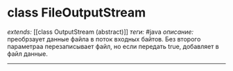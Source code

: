 # class FileOutputStream
*extends:* [[class OutputStream (abstract)]]
*теги:* #java
*описание:* преобрзаует данные файла в поток входных байтов. Без второго параметраа перезаписывает файл, но если передать true, добавляет в файл данные.

---

